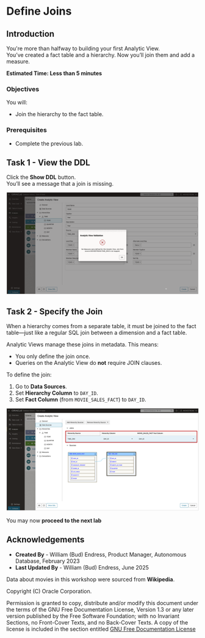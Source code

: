 # Define Joins

## Introduction

You're more than halfway to building your first Analytic View.  
You’ve created a fact table and a hierarchy. Now you’ll join them and add a measure.

**Estimated Time: Less than 5 minutes**

### Objectives

You will:

- Join the hierarchy to the fact table.

### Prerequisites

- Complete the previous lab.

## Task 1 - View the DDL

Click the **Show DDL** button.  
You’ll see a message that a join is missing.

![Missing Join](images/missing-join.png)

## Task 2 - Specify the Join

When a hierarchy comes from a separate table, it must be joined to the fact table—just like a regular SQL join between a dimension and a fact table.

Analytic Views manage these joins in metadata. This means:

- You only define the join once.
- Queries on the Analytic View do **not** require JOIN clauses.

To define the join:

1. Go to **Data Sources**.
2. Set **Hierarchy Column** to `DAY_ID`.
3. Set **Fact Column** (from `MOVIE_SALES_FACT`) to `DAY_ID`.

![Join Time Dim](images/join-time-dim.png)

You may now **proceed to the next lab**

## Acknowledgements

- **Created By** - William (Bud) Endress, Product Manager, Autonomous Database, February 2023  
- **Last Updated By** - William (Bud) Endress, June 2025

Data about movies in this workshop were sourced from **Wikipedia**.

Copyright (C) Oracle Corporation.

Permission is granted to copy, distribute and/or modify this document under the terms of the GNU Free Documentation License, Version 1.3 or any later version published by the Free Software Foundation;  with no Invariant Sections, no Front-Cover Texts, and no Back-Cover Texts.  A copy of the license is included in the section entitled [GNU Free Documentation License](files/gnu-free-documentation-license.txt)
